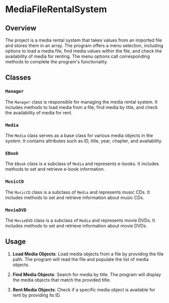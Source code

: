 # MediaFileRentalSystem


## Overview
The project is a media rental system that takes values from an imported file and stores them in an array. The program offers a menu selection, including options to load a media file, find media values within the file, and check the availability of media for renting. The menu options call corresponding methods to complete the program's functionality.

## Classes

### `Manager`
The `Manager` class is responsible for managing the media rental system. It includes methods to load media from a file, find media by title, and check the availability of media for rent.

### `Media`
The `Media` class serves as a base class for various media objects in the system. It contains attributes such as ID, title, year, chapter, and availability.

### `EBook`
The `EBook` class is a subclass of `Media` and represents e-books. It includes methods to set and retrieve e-book information.

### `MusicCD`
The `MusicCD` class is a subclass of `Media` and represents music CDs. It includes methods to set and retrieve information about music CDs.

### `MovieDVD`
The `MovieDVD` class is a subclass of `Media` and represents movie DVDs. It includes methods to set and retrieve information about movie DVDs.

## Usage
1. **Load Media Objects**: Load media objects from a file by providing the file path. The program will read the file and populate the list of media objects.

2. **Find Media Objects**: Search for media by title. The program will display the media objects that match the provided title.

3. **Rent Media Objects**: Check if a specific media object is available for rent by providing its ID.
